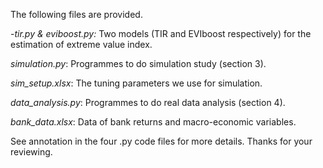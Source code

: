 The following files are provided.

-*tir.py & eviboost.py:* Two models (TIR and EVIboost respectively) for the estimation of extreme value index.

*simulation.py*: Programmes to do simulation study (section 3).

*sim_setup.xlsx*: The tuning parameters we use for simulation.

*data_analysis.py*: Programmes to do real data analysis (section 4).

*bank_data.xlsx*: Data of bank returns and macro-economic variables.

See annotation in the four .py code files for more details. Thanks for your reviewing.
